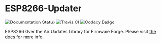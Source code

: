 # ESP8266-Updater
[![Documentation Status](https://readthedocs.org/projects/esp8266-updater/badge/?version=latest)](https://esp8266-updater.readthedocs.io/en/latest/?badge=latest)
[![Travis CI](https://travis-ci.com/Firmware-Forge/ESP8266-Updater.svg?branch=master)](https://travis-ci.com/Firmware-Forge/ESP8266-Updater.svg?branch=master)
[![Codacy Badge](https://api.codacy.com/project/badge/Grade/53f5f7f327bb47d2aeded2a3a95b9575)](https://www.codacy.com/gh/Firmware-Forge/ESP8266-Updater?utm_source=github.com&amp;utm_medium=referral&amp;utm_content=Firmware-Forge/ESP8266-Updater&amp;utm_campaign=Badge_Grade)

ESP8266 Over the Air Updates Library for Firmware Forge. Please visit [the docs](https://esp8266-updater.readthedocs.io/en/latest/) for more info.
